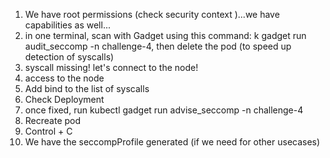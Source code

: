 1) We have root permissions (check security context )...we have capabilities as well...
2) in one terminal, scan with Gadget using this command: k gadget run audit_seccomp -n challenge-4, then delete the pod (to speed up detection of syscalls)
3) syscall missing! let's connect to the node!
4) access to the node
5) Add bind to the list of syscalls
6) Check Deployment
7) once fixed, run kubectl gadget run advise_seccomp -n challenge-4
8) Recreate pod
9) Control + C
10) We have the seccompProfile generated (if we need for other usecases)
